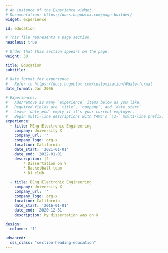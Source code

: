 ```yaml
---
# An instance of the Experience widget.
# Documentation: https://docs.hugoblox.com/page-builder/
widget: experience

id: education

# This file represents a page section.
headless: true

# Order that this section appears on the page.
weight: 30

title: Education
subtitle:

# Date format for experience
#   Refer to https://docs.hugoblox.com/customization/#date-format
date_format: Jan 2006

# Experiences.
#   Add/remove as many `experience` items below as you like.
#   Required fields are `title`, `company`, and `date_start`.
#   Leave `date_end` empty if it's your current employer.
#   Begin multi-line descriptions with YAML's `|2-` multi-line prefix.
experience:
  - title: MEng Electronic Engineering
    company: University X
    company_url: ''
    company_logo: org-x
    location: California
    date_start: '2021-01-01'
    date_end: '2022-01-01'
    description: |2-
        * Dissertation on Y
        * Basketball team
        * DJ club

  - title: BEng Electronic Engineering
    company: University X
    company_url: ''
    company_logo: org-x
    location: California
    date_start: '2016-01-01'
    date_end: '2020-12-31'
    description: My dissertation was on X

design:
  columns: '1'

advanced:
  css_class: "section-heading-education"
---
```

